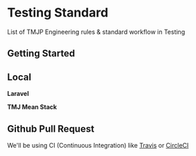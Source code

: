 # Testing Standard

List of TMJP Engineering rules &amp; standard workflow in Testing

## Getting Started

## Local

**Laravel**

**TMJ Mean Stack**

## Github Pull Request

We'll be using CI (Continuous Integration) like [Travis](https://travis-ci.org/) or [CircleCI](https://circleci.com/)
